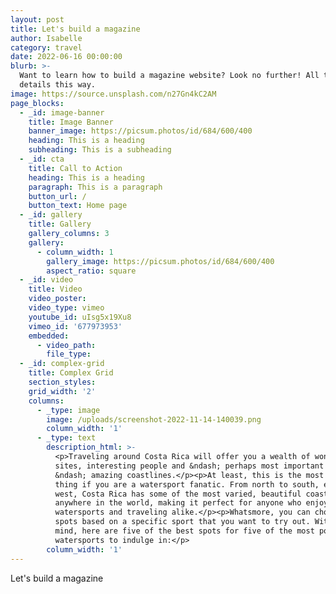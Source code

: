 ```yaml
---
layout: post
title: Let's build a magazine
author: Isabelle
category: travel
date: 2022-06-16 00:00:00
blurb: >-
  Want to learn how to build a magazine website? Look no further! All the juicy
  details this way.
image: https://source.unsplash.com/n27Gn4kC2AM
page_blocks:
  - _id: image-banner
    title: Image Banner
    banner_image: https://picsum.photos/id/684/600/400
    heading: This is a heading
    subheading: This is a subheading
  - _id: cta
    title: Call to Action
    heading: This is a heading
    paragraph: This is a paragraph
    button_url: /
    button_text: Home page
  - _id: gallery
    title: Gallery
    gallery_columns: 3
    gallery:
      - column_width: 1
        gallery_image: https://picsum.photos/id/684/600/400
        aspect_ratio: square
  - _id: video
    title: Video
    video_poster:
    video_type: vimeo
    youtube_id: uIsg5x19Xu8
    vimeo_id: '677973953'
    embedded:
      - video_path:
        file_type:
  - _id: complex-grid
    title: Complex Grid
    section_styles:
    grid_width: '2'
    columns:
      - _type: image
        image: /uploads/screenshot-2022-11-14-140039.png
        column_width: '1'
      - _type: text
        description_html: >-
          <p>Traveling around Costa Rica will offer you a wealth of wonderful
          sites, interesting people and &ndash; perhaps most important of all
          &ndash; amazing coastlines.</p><p>At least, this is the most important
          thing if you are a watersport fanatic. From north to south, east to
          west, Costa Rica has some of the most varied, beautiful coastlines
          anywhere in the world, making it perfect for anyone who enjoys both
          watersports and traveling alike.</p><p>Whatsmore, you can choose those
          spots based on a specific sport that you want to try out. With this in
          mind, here are five of the best spots for five of the most popular
          watersports to indulge in:</p>
        column_width: '1'
---
```

Let's build a magazine